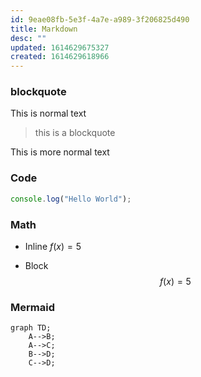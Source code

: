 ```yaml
---
id: 9eae08fb-5e3f-4a7e-a989-3f206825d490
title: Markdown
desc: ""
updated: 1614629675327
created: 1614629618966
---
```


### blockquote

This is normal text

> this is a blockquote

This is more normal text

### Code

```js
console.log("Hello World");
```

### Math

- Inline $f(x) = 5$


- Block
$$
f(x) = 5
$$


### Mermaid

```mermaid
graph TD;
    A-->B;
    A-->C;
    B-->D;
    C-->D;
```
